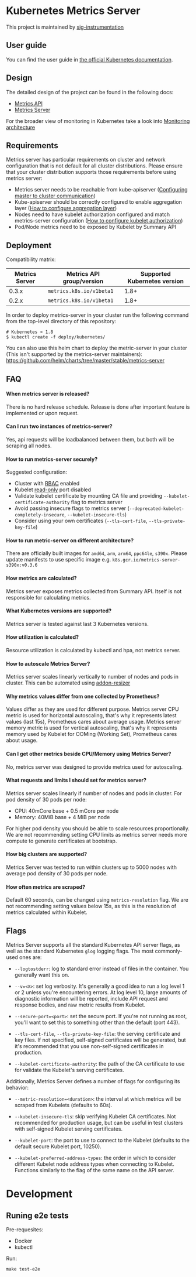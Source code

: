 # Kubernetes Metrics Server

This project is maintained by [sig-instrumentation](https://github.com/kubernetes/community/tree/master/sig-instrumentation)

## User guide

You can find the user guide in
[the official Kubernetes documentation](https://kubernetes.io/docs/tasks/debug-application-cluster/resource-metrics-pipeline/).

## Design

The detailed design of the project can be found in the following docs:

- [Metrics API](https://github.com/kubernetes/community/blob/master/contributors/design-proposals/instrumentation/resource-metrics-api.md)
- [Metrics Server](https://github.com/kubernetes/community/blob/master/contributors/design-proposals/instrumentation/metrics-server.md)

For the broader view of monitoring in Kubernetes take a look into
[Monitoring architecture](https://github.com/kubernetes/community/blob/master/contributors/design-proposals/instrumentation/monitoring_architecture.md)

## Requirements

Metrics server has particular requirements on cluster and network configuration that is not default for all cluster distributions. Please ensure that your cluster distribution supports those requirements before using metrics server:
* Metrics server needs to be reachable from kube-apiserver ([Configuring master to cluster communication](https://kubernetes.io/docs/concepts/architecture/master-node-communication/#master-to-cluster))
* Kube-apiserver should be correctly configured to enable aggregation layer ([How to configure aggregation layer](https://kubernetes.io/docs/tasks/access-kubernetes-api/configure-aggregation-layer/))
* Nodes need to have kubelet authorization configured and match metrics-server configuration ([How to configure kubelet authorization](https://kubernetes.io/docs/reference/command-line-tools-reference/kubelet-authentication-authorization/))
* Pod/Node metrics need to be exposed by Kubelet by Summary API

## Deployment

Compatibility matrix:

Metrics Server | Metrics API group/version | Supported Kubernetes version
---------------|---------------------------|-----------------------------
0.3.x          | `metrics.k8s.io/v1beta1`  | 1.8+
0.2.x          | `metrics.k8s.io/v1beta1`  | 1.8+


In order to deploy metrics-server in your cluster run the following command from
the top-level directory of this repository:

```console
# Kubernetes > 1.8
$ kubectl create -f deploy/kubernetes/
```

You can also use this helm chart to deploy the metric-server in your cluster (This isn't supported by the metrics-server maintainers): https://github.com/helm/charts/tree/master/stable/metrics-server

## FAQ

#### When metrics server is released?

There is no hard release schedule. Release is done after important feature is implemented or upon request.

#### Can I run two instances of metrics-server?

Yes, api requests will be loadbalanced between them, but both will be scraping all nodes.

#### How to run metrics-server securely?

Suggested configuration:
* Cluster with [RBAC](https://kubernetes.io/docs/reference/access-authn-authz/rbac/) enabled
* Kubelet [read-only](https://kubernetes.io/docs/reference/command-line-tools-reference/kubelet/#options) port disabled
* Validate kubelet certificate by mounting CA file and providing `--kubelet-certificate-authority` flag to metrics server
* Avoid passing insecure flags to metrics server (`--deprecated-kubelet-completely-insecure`, `--kubelet-insecure-tls`)
* Consider using your own certificates (`--tls-cert-file`, `--tls-private-key-file`)

#### How to run metric-server on different architecture?

There are officially built images for `amd64`, `arm`, `arm64`, `ppc64le`, `s390x`. Please update manifests to use specific image e.g. `k8s.gcr.io/metrics-server-s390x:v0.3.6`

#### How metrics are calculated?

Metrics server exposes metrics collected from Summary API. Itself is not responsible for calculating metrics.

#### What Kubernetes versions are supported?

Metrics server is tested against last 3 Kubernetes versions.

#### How utilization is calculated?

Resource utilization is calculated by kubectl and hpa, not metrics server.

#### How to autoscale Metrics Server?

Metrics server scales linearly vertically to number of nodes and pods in cluster. This can be automated using [addon-resizer](https://github.com/kubernetes/autoscaler/tree/master/addon-resizer)

#### Why metrics values differ from one collected by Prometheus?

Values differ as they are used for different purpose.
Metrics server CPU metric is used for horizontal autoscaling, that's why it represents latest values (last 15s), Prometheus cares about average usage.
Metrics server memory metric is used for vertical autoscaling, that's why it represents memory used by Kubelet for OOMing (Working Set), Prometheus cares about usage.

#### Can I get other metrics beside CPU/Memory using Metrics Server?

No, metrics server was designed to provide metrics used for autoscaling.

#### What requests and limits I should set for metrics server?

Metrics server scales linearly if number of nodes and pods in cluster. For pod density of 30 pods per node:

* CPU: 40mCore base + 0.5 mCore per node
* Memory: 40MiB base + 4 MiB per node

For higher pod density you should be able to scale resources proportionally.
We are not recommending setting CPU limits as metrics server needs more compute to generate certificates at bootstrap.

#### How big clusters are supported?

Metrics Server was tested to run within clusters up to 5000 nodes with average pod density of 30 pods per node.

#### How often metrics are scraped?

Default 60 seconds, can be changed using `metrics-resolution` flag. We are not recommending setting values below 15s, as this is the resolution of metrics calculated within Kubelet.

## Flags

Metrics Server supports all the standard Kubernetes API server flags, as
well as the standard Kubernetes `glog` logging flags.  The most
commonly-used ones are:

- `--logtostderr`: log to standard error instead of files in the
  container.  You generally want this on.

- `--v=<X>`: set log verbosity.  It's generally a good idea to run a log
  level 1 or 2 unless you're encountering errors.  At log level 10, large
  amounts of diagnostic information will be reported, include API request
  and response bodies, and raw metric results from Kubelet.

- `--secure-port=<port>`: set the secure port.  If you're not running as
  root, you'll want to set this to something other than the default (port
  443).

- `--tls-cert-file`, `--tls-private-key-file`: the serving certificate and
  key files.  If not specified, self-signed certificates will be
  generated, but it's recommended that you use non-self-signed
  certificates in production.

- `--kubelet-certificate-authority`: the path of the CA certificate to use 
  for validate the Kubelet's serving certificates.

Additionally, Metrics Server defines a number of flags for configuring its
behavior:

- `--metric-resolution=<duration>`: the interval at which metrics will be
  scraped from Kubelets (defaults to 60s).

- `--kubelet-insecure-tls`: skip verifying Kubelet CA certificates.  Not
  recommended for production usage, but can be useful in test clusters
  with self-signed Kubelet serving certificates.

- `--kubelet-port`: the port to use to connect to the Kubelet (defaults to
  the default secure Kubelet port, 10250).

- `--kubelet-preferred-address-types`: the order in which to consider
  different Kubelet node address types when connecting to Kubelet.
  Functions similarly to the flag of the same name on the API server.

# Development

## Runing e2e tests

Pre-requesites:
* Docker
* kubectl

Run:
```
make test-e2e
```
